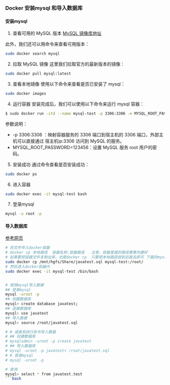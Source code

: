 ### Docker 安装mysql 和导入数据库
#### 安装mysql
1. 查看可用的 MySQL 版本
[MySQL 镜像库地址](https://hub.docker.com/_/mysql?tab=tags)

此外，我们还可以用命令来查看可用版本：
```bash
sudo docker search mysql
```

2. 拉取 MySQL 镜像
这里我们拉取官方的最新版本的镜像：
```bash
sudo docker pull mysql:latest
```

3. 查看本地镜像
使用以下命令来查看是否已安装了 mysql：
```bash
sudo docker images
```

4. 运行容器
安装完成后，我们可以使用以下命令来运行 mysql 容器：
```bash
$ sudo docker run -itd --name mysql-test -p 3306:3306 -e MYSQL_ROOT_PASSWORD=123456 mysql
```
参数说明：

- -p 3306:3306 ：映射容器服务的 3306 端口到宿主机的 3306 端口，外部主机可以直接通过 宿主机ip:3306 访问到 MySQL 的服务。
- MYSQL_ROOT_PASSWORD=123456：设置 MySQL 服务 root 用户的密码。

5. 安装成功
通过命令查看是否安装成功：
```bash
sudo docker ps
```

6. 进入容器
```bash
sudo docker exec -it mysql-test bash
```

7. 登录mysql
```bash
mysql -u root -p
```

#### 导入数据库
[参考网页](https://blog.csdn.net/lhjllff12345/article/details/131541339?spm=1001.2101.3001.6650.2&utm_medium=distribute.pc_relevant.none-task-blog-2%7Edefault%7EYuanLiJiHua%7EPosition-2-131541339-blog-86478766.235%5Ev38%5Epc_relevant_sort_base1&depth_1-utm_source=distribute.pc_relevant.none-task-blog-2%7Edefault%7EYuanLiJiHua%7EPosition-2-131541339-blog-86478766.235%5Ev38%5Epc_relevant_sort_base1&utm_relevant_index=3)
```bash
# 将文件传入docker容器
# docker cp 本地路径  容器名称:容器路径   注意，容器里面的路径要事先建好
# 如果要把容器文件复制出来，也是docker cp  只要把本地路径放到后面去即可 下面的mysql-test是容器名称
sudo docker cp /mnt/hgfs/Share/javatest.sql mysql-test:/root/
# 然后进入docker容器内
sudo docker exec -it mysql-test /bin/bash


# 使用mysql导入数据
## 登录mysql
mysql -uroot -p
## 创建数据库
mysql> create database javatest;
## 连接数据库
mysql> use javatest
## 导入数据
mysql> source /root/javatest.sql

# # 或者系统行命令导入数据
# ## 创建数据库
# mysqladmin -uroot -p create javatest
# ## 导入数据库
# mysql -uroot -p javatest< /root/javatest.sql
# # 登录mysql
# mysql -uroot -p

# 查询
mysql> select * from javatest.test
```bash